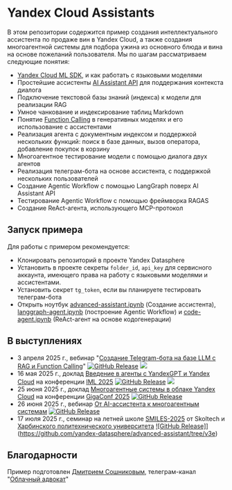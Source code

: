 # Yandex Cloud Assistants

В этом репозитории содержится пример создания интеллектуального ассистента по продаже вин в Yandex Cloud, а также создания многоагентной системы для подбора ужина из основного блюда и вина на основе пожеланий пользователя. Мы по шагам рассматриваем следующие понятия:

* [Yandex Cloud ML SDK](https://github.com/yandex-cloud/yandex-cloud-ml-sdk), и как работать с языковыми моделями
* Простейшие ассистенты [AI Assistant API](https://yandex.cloud/ru/docs/foundation-models/concepts/assistant/) для поддержания контекста диалога
* Подключение текстовой базы знаний (индекса) к модели для реализации RAG
* Умное чанкование и индексирование таблиц Markdown
* Понятие [Function Calling](https://yandex.cloud/ru/docs/foundation-models/concepts/yandexgpt/function-call) в генеративных моделях и его использование с ассистентами
* Реализация агента с документным индексом и поддержкой нескольких функций: поиск в базе данных, вызов оператора, добавление покупок в корзину
* Многоагентное тестирование модели с помощью диалога двух агентов
* Реализация телеграм-бота на основе ассистента, с поддержкой нескольких пользователей
* Создание Agentic Workflow с помощью LangGraph поверх AI Assistant API
* Тестирование Agentic Workflow с помощью фреймворка RAGAS
* Создание ReAct-агента, использующего MCP-протокол

## Запуск примера

Для работы с примером рекомендуется:
* Клонировать репозиторий в проекте Yandex Datasphere
* Установить в проекте секреты `folder_id`, `api_key` для сервисного аккаунта, имеющего права на работу с языковыми моделями и ассистентами.
* Установить секрет `tg_token`, если вы планируете тестировать телеграм-бота
* Открыть ноутбук [advanced-assistant.ipynb](advanced-assistant.ipynb) (Создание ассистента), [langgraph-agent.ipynb](langgraph-agent.ipynb) (построение Agentic Workflow) и [code-agent.ipynb](code-agent.ipynb) (ReAct-агент на основе кодогенерации)

## В выступлениях
* 3 апреля 2025 г., вебинар "[Создание Telegram-бота на базе LLM с RAG и Function Calling](https://yandex.cloud/ru/events/1117)" [![GitHub Release](https://img.shields.io/github/v/release/yandex-datasphere/advanced-assistant?filter=v1)](https://github.com/yandex-datasphere/advanced-assistant/tree/v1) [![](https://img.shields.io/badge/смотреть-запись-blue)](https://yandex.cloud/ru/events/1117)
* 16 мая 2025 г., доклад [Введение в агенты с YandexGPT и Yandex Cloud](https://imlconf.com/talks/2dd289be1ff54eeab2c2cce578668c23/) на конференции [IML 2025](https://imlconf.com/) [![GitHub Release](https://img.shields.io/github/v/release/yandex-datasphere/advanced-assistant?filter=v2)](https://github.com/yandex-datasphere/advanced-assistant/tree/v2) [![](https://img.shields.io/badge/смотреть-запись-blue)](https://imlconf.com/talks/2dd289be1ff54eeab2c2cce578668c23/)
* 25 июня 2025 г., доклад [Многоагентные системы в облаке Yandex Cloud](https://gigaconf.ru/program) на конференции [GigaConf 2025](https://gigaconf.ru/) [![GitHub Release](https://img.shields.io/github/v/release/yandex-datasphere/advanced-assistant?filter=v3)](https://github.com/yandex-datasphere/advanced-assistant/tree/v3)
* 26 июня 2025 г., вебинар [От AI-ассистента к многоагентным системам](https://yandex.cloud/ru/events/1282) [![GitHub Release](https://img.shields.io/github/v/release/yandex-datasphere/advanced-assistant?filter=v3)](https://github.com/yandex-datasphere/advanced-assistant/tree/v3)
* 17 июля 2025 г., семинар на летней школе [SMILES-2025](https://smiles.skoltech.ru/) от Skoltech и [Харбинского политехнического университета](https://en.hit.edu.cn/) [![GitHub Release]](https://img.shields.io/github/v/release/yandex-datasphere/advanced-assistant?filter=v3e)](https://github.com/yandex-datasphere/advanced-assistant/tree/v3e)

## Благодарности

Пример подготовлен [Дмитрием Сошниковым](https://soshnikov.com/ru), телеграм-канал "[Облачный адвокат](http://t.me/shwarsico)"